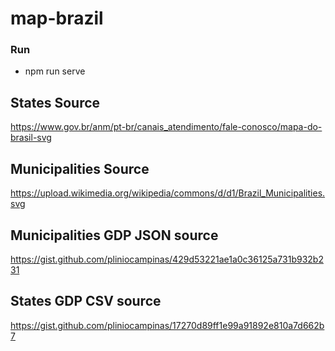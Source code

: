# map-brazil

### Run 

- npm run serve

## States Source

https://www.gov.br/anm/pt-br/canais_atendimento/fale-conosco/mapa-do-brasil-svg

## Municipalities Source

https://upload.wikimedia.org/wikipedia/commons/d/d1/Brazil_Municipalities.svg

## Municipalities GDP JSON source

https://gist.github.com/pliniocampinas/429d53221ae1a0c36125a731b932b231

## States GDP CSV source

https://gist.github.com/pliniocampinas/17270d89ff1e99a91892e810a7d662b7